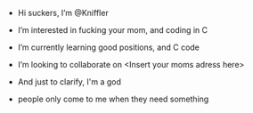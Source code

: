 - Hi suckers, I’m @Kniffler
- I’m interested in fucking your mom, and coding in C
- I’m currently learning good positions, and C code
- I’m looking to collaborate on \<Insert your moms adress here>

- And just to clarify, I'm a god
- people only come to me when they need something
<!---
Kniffler/Kniffler is a ✨ special ✨ repository because its `README.md` (this file) appears on your GitHub profile.
You can click the Preview link to take a look at your changes.
--->
